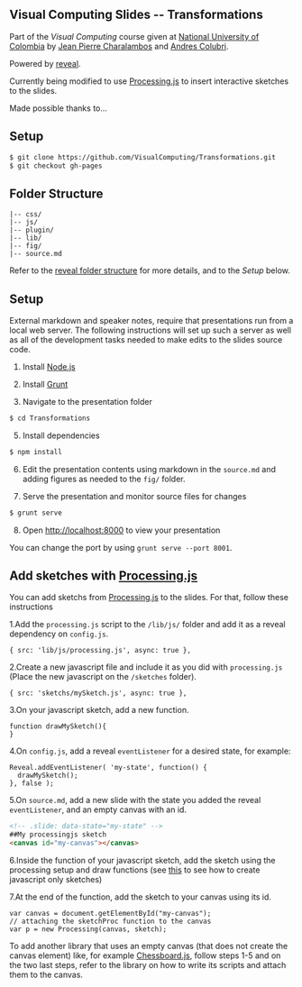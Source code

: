 ## Visual Computing Slides -- Transformations

Part of the *Visual Computing* course given at [National University of Colombia](http://www.disi.unal.edu.co/) by [Jean Pierre Charalambos](http://otrolado.info) and [Andres Colubri](http://codeanticode.wordpress.com/).

Powered by [reveal](https://github.com/hakimel/reveal.js).

Currently being modified to use [Processing.js](http://processingjs.org/) to insert interactive sketches to the slides.

Made possible thanks to... 

<!--- a long list of students and links to their pages. To come ;) -->

## Setup

 ```sh
 $ git clone https://github.com/VisualComputing/Transformations.git
 $ git checkout gh-pages
 ```

## Folder Structure

    |-- css/
    |-- js/
    |-- plugin/
    |-- lib/
    |-- fig/
    |-- source.md
    
Refer to the [reveal folder structure](https://github.com/hakimel/reveal.js#folder-structure) for more details, and to the *Setup* below.

## Setup

External markdown and speaker notes, require that presentations run from a local web server. The following instructions will set up such a server as well as all of the development tasks needed to make edits to the slides source code.

1. Install [Node.js](http://nodejs.org/)

2. Install [Grunt](http://gruntjs.com/getting-started#installing-the-cli)

3. Navigate to the presentation folder

 ```sh
 $ cd Transformations
 ```

5. Install dependencies

 ```sh
 $ npm install
 ```

6. Edit the presentation contents using markdown in the `source.md` and adding figures as needed to the `fig/` folder.

7. Serve the presentation and monitor source files for changes

 ```sh
 $ grunt serve
 ```

8. Open <http://localhost:8000> to view your presentation

 You can change the port by using `grunt serve --port 8001`.

## Add sketches with [Processing.js](http://processingjs.org/)

You can add sketchs from [Processing.js](http://processingjs.org/) to the slides. For that, follow these instructions

1.Add the `processing.js` script to the `/lib/js/` folder and add it as a reveal dependency on `config.js`.
 ```JS
{ src: 'lib/js/processing.js', async: true },
 ```
 
2.Create a new javascript file and include it as you did with `processing.js` (Place the new javascript on the `/sketches` folder).
 ```JS
{ src: 'sketchs/mySketch.js', async: true },
 ```
 
3.On your javascript sketch, add a new function.
```JS
function drawMySketch(){
}
```

4.On `config.js`, add a reveal `eventListener` for a desired state, for example:
```JS
Reveal.addEventListener( 'my-state', function() {
  drawMySketch();
}, false );
```

5.On `source.md`, add a new slide with the state you added the reveal `eventListener`, and an empty canvas with an id.
```Markdown
<!-- .slide: data-state="my-state" -->
##My processingjs sketch
<canvas id="my-canvas"></canvas>
```

6.Inside the function of your javascript sketch, add the sketch using the processing setup and draw functions (see [this](http://processingjs.org/learning/) to see how to create javascript only sketches)

7.At the end of the function, add the sketch to your canvas using its id.
```JS
var canvas = document.getElementById("my-canvas");
// attaching the sketchProc function to the canvas
var p = new Processing(canvas, sketch);
```

To add another library that uses an empty canvas (that does not create the canvas element) like, for example [Chessboard.js](http://chessboardjs.com/), follow steps 1-5 and on the two last steps, refer to the library on how to write its scripts and attach them to the canvas.

<!---

9. Update to upstream

 ```sh
 $ git remote add reveal.js https://github.com/hakimel/reveal.js.git
 $ git pull reveal.js master
 ```
-->
